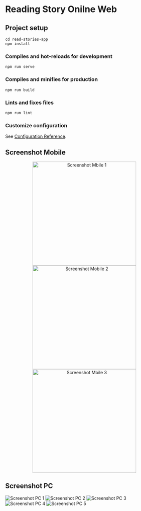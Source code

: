 # Reading Story Onilne Web

## Project setup
```
cd read-stories-app
npm install
```

### Compiles and hot-reloads for development
```
npm run serve
```

### Compiles and minifies for production
```
npm run build
```
### Lints and fixes files
```
npm run lint
```

### Customize configuration
See [Configuration Reference](https://cli.vuejs.org/config/).

## Screenshot Mobile
<p align="center">
  <img src="read-stories-app/src/assets/ss-mobile-1.png" alt="Screenshot Mbile 1" width="330"/>
  <img src="read-stories-app/src/assets/ss-mobile-2.png" alt="Screenshot Mobile 2" width="330"/>
  <img src="read-stories-app/src/assets/ss-mobile-3.png" alt="Screenshot Mbile 3" width="330"/>
</p>

## Screenshot PC 
![Screenshot PC 1](read-stories-app/src/assets/ss-pc-1.png)
![Screenshot PC 2](read-stories-app/src/assets/ss-pc-2.png)
![Screenshot PC 3](read-stories-app/src/assets/ss-pc-3.png)
![Screenshot PC 4](read-stories-app/src/assets/ss-pc-4.png)
![Screenshot PC 5](read-stories-app/src/assets/ss-pc-5.png)
